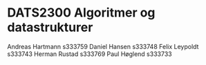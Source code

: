 # DATS2300 Algoritmer og datastrukturer
Andreas Hartmann s333759 
Daniel Hansen s333748
Felix Leypoldt s333743
Herman Rustad s333769
Paul Høglend s333733
